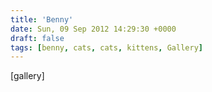 ```yaml
---
title: 'Benny'
date: Sun, 09 Sep 2012 14:29:30 +0000
draft: false
tags: [benny, cats, cats, kittens, Gallery]
---
```


\[gallery\]